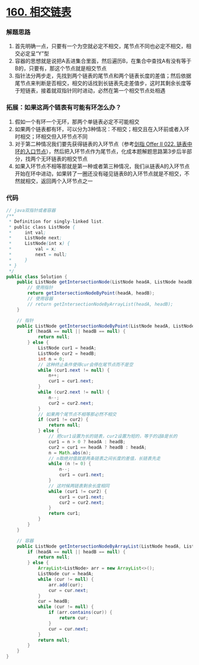 # [160. 相交链表](https://leetcode-cn.com/problems/intersection-of-two-linked-lists/)

### 解题思路
1. 首先明确一点，只要有一个为空就必定不相交，尾节点不同也必定不相交，相交必定呈“Y”型
2. 容器的思想就是说把A丢进集合里面，然后遍历B，在集合中查找A有没有等于B的，只要有，那这个节点就是相交节点
3. 指针法分两步走，先找到两个链表的尾节点和两个链表长度的差值；然后依据尾节点来判断是否相交，相交的话找到长链表先走差值步，这时其剩余长度等于短链表，接着就双指针同时进动，必然在第一个相交节点处相遇

### 拓展：如果这两个链表有可能有环怎么办？
1. 假如一个有环一个无环，那两个单链表必定不可能相交
2. 如果两个链表都有环，可以分为3种情况：不相交；相交且在入环前或者入环时相交；环相交但入环节点不同
3. 对于第二种情况我们要先获得链表的入环节点（参考[剑指 Offer II 022. 链表中环的入口节点](https://leetcode-cn.com/problems/c32eOV/)），然后把入环节点作为尾节点，化成本题解题思路第3步后半部分，找两个无环链表的相交节点
4. 如果入环节点不相等那就是第一种或者第三种情况，我们从链表A的入环节点开始在环中进动，如果转了一圈还没有碰见链表B的入环节点就是不相交，不然就相交，返回两个入环节点之一

### 代码

```java
// java双指针或者容器
/**
 * Definition for singly-linked list.
 * public class ListNode {
 *     int val;
 *     ListNode next;
 *     ListNode(int x) {
 *         val = x;
 *         next = null;
 *     }
 * }
 */
public class Solution {
    public ListNode getIntersectionNode(ListNode headA, ListNode headB) {
        // 使用指针
        return getIntersectionNodeByPoint(headA, headB);
        // 使用容器
        // return getIntersectionNodeByArrayList(headA, headB);
    }

    // 指针
    public ListNode getIntersectionNodeByPoint(ListNode headA, ListNode headB) {
        if (headA == null || headB == null) {
            return null;
        } else {
            ListNode cur1 = headA;
            ListNode cur2 = headB;
            int n = 0;
            // 这种终止条件使得cur会停在尾节点而不是空
            while (cur1.next != null) {
                n++;
                cur1 = cur1.next;
            }
            while (cur2.next != null) {
                n--;
                cur2 = cur2.next;
            }
            // 如果两个尾节点不相等那必然不相交
            if (cur1 != cur2) {
                return null;
            } else {
                // 把cur1设置为长的链表，cur2设置为短的，等于的话B是长的
                cur1 = n > 0 ? headA : headB;
                cur2 = cur1 == headA ? headB : headA;
                n = Math.abs(n);
                // n取绝对值就是两条链表之间长度的差值，长链表先走
                while (n != 0) {
                    n--;
                    cur1 = cur1.next;
                }
                // 这时候两链表剩余长度相同
                while (cur1 != cur2) {
                    cur1 = cur1.next;
                    cur2 = cur2.next;
                }
                return cur1;
            }
        }
    }

    // 容器
    public ListNode getIntersectionNodeByArrayList(ListNode headA, ListNode headB) {
        if (headA == null || headB == null) {
            return null;
        } else {
            ArrayList<ListNode> arr = new ArrayList<>();
            ListNode cur = headA;
            while (cur != null) {
                arr.add(cur);
                cur = cur.next;
            }
            cur = headB;
            while (cur != null) {
                if (arr.contains(cur)) {
                    return cur;
                }
                cur = cur.next;
            }
            return null; 
        }
    }
}
```
